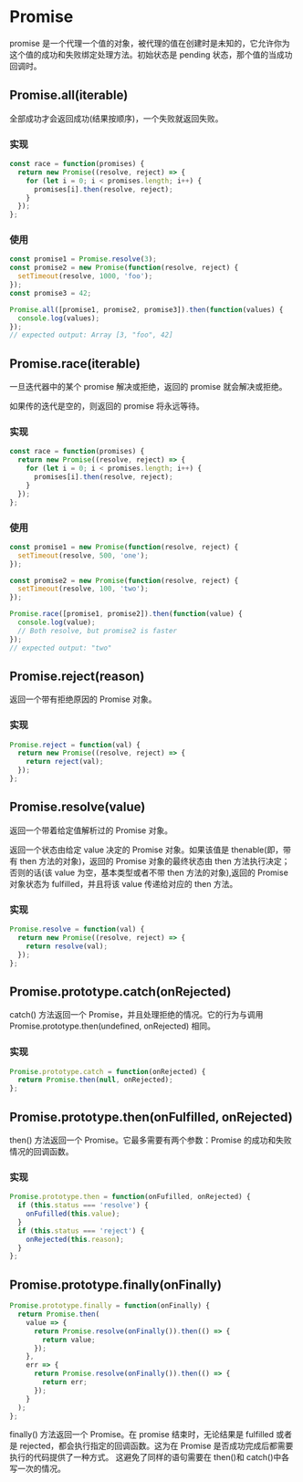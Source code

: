 # Promise

promise 是一个代理一个值的对象，被代理的值在创建时是未知的，它允许你为这个值的成功和失败绑定处理方法。初始状态是 pending 状态，那个值的当成功回调时。

## Promise.all(iterable)

全部成功才会返回成功(结果按顺序)，一个失败就返回失败。

### 实现

```js
const race = function(promises) {
  return new Promise((resolve, reject) => {
    for (let i = 0; i < promises.length; i++) {
      promises[i].then(resolve, reject);
    }
  });
};
```

### 使用

```js
const promise1 = Promise.resolve(3);
const promise2 = new Promise(function(resolve, reject) {
  setTimeout(resolve, 1000, 'foo');
});
const promise3 = 42;

Promise.all([promise1, promise2, promise3]).then(function(values) {
  console.log(values);
});
// expected output: Array [3, "foo", 42]
```

## Promise.race(iterable)

一旦迭代器中的某个 promise 解决或拒绝，返回的 promise 就会解决或拒绝。

如果传的迭代是空的，则返回的 promise 将永远等待。

### 实现

```js
const race = function(promises) {
  return new Promise((resolve, reject) => {
    for (let i = 0; i < promises.length; i++) {
      promises[i].then(resolve, reject);
    }
  });
};
```

### 使用

```js
const promise1 = new Promise(function(resolve, reject) {
  setTimeout(resolve, 500, 'one');
});

const promise2 = new Promise(function(resolve, reject) {
  setTimeout(resolve, 100, 'two');
});

Promise.race([promise1, promise2]).then(function(value) {
  console.log(value);
  // Both resolve, but promise2 is faster
});
// expected output: "two"
```

## Promise.reject(reason)

返回一个带有拒绝原因的 Promise 对象。

### 实现

```js
Promise.reject = function(val) {
  return new Promise((resolve, reject) => {
    return reject(val);
  });
};
```

## Promise.resolve(value)

返回一个带着给定值解析过的 Promise 对象。

返回一个状态由给定 value 决定的 Promise 对象。如果该值是 thenable(即，带有 then 方法的对象)，返回的 Promise 对象的最终状态由 then 方法执行决定；否则的话(该 value 为空，基本类型或者不带 then 方法的对象),返回的 Promise 对象状态为 fulfilled，并且将该 value 传递给对应的 then 方法。

### 实现

```js
Promise.resolve = function(val) {
  return new Promise((resolve, reject) => {
    return resolve(val);
  });
};
```

## Promise.prototype.catch(onRejected)

catch() 方法返回一个 Promise，并且处理拒绝的情况。它的行为与调用 Promise.prototype.then(undefined, onRejected) 相同。

### 实现

```js
Promise.prototype.catch = function(onRejected) {
  return Promise.then(null, onRejected);
};
```

## Promise.prototype.then(onFulfilled, onRejected)

then() 方法返回一个 Promise。它最多需要有两个参数：Promise 的成功和失败情况的回调函数。

### 实现

```js
Promise.prototype.then = function(onFufilled, onRejected) {
  if (this.status === 'resolve') {
    onFufilled(this.value);
  }
  if (this.status === 'reject') {
    onRejected(this.reason);
  }
};
```

## Promise.prototype.finally(onFinally)

```js
Promise.prototype.finally = function(onFinally) {
  return Promise.then(
    value => {
      return Promise.resolve(onFinally()).then(() => {
        return value;
      });
    },
    err => {
      return Promise.resolve(onFinally()).then(() => {
        return err;
      });
    }
  );
};
```

finally() 方法返回一个 Promise。在 promise 结束时，无论结果是 fulfilled 或者是 rejected，都会执行指定的回调函数。这为在 Promise 是否成功完成后都需要执行的代码提供了一种方式。
这避免了同样的语句需要在 then()和 catch()中各写一次的情况。
